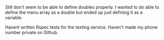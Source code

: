 Still don't seem to be able to define doubles properly. I wanted to do able to define the menu array as a double but ended up just defining it as a variable.

Havent written Rspec tests for the texting service.
Haven't made my phone number private on Github.
